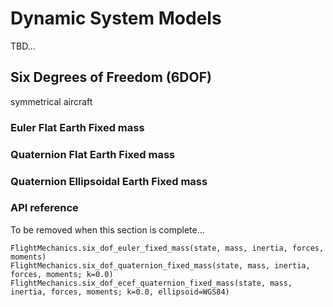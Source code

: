 # Dynamic System Models

TBD...

## Six Degrees of Freedom (6DOF)

symmetrical aircraft

### Euler Flat Earth Fixed mass

### Quaternion Flat Earth Fixed mass

### Quaternion Ellipsoidal Earth Fixed mass


### API reference

To be removed when this section is complete...


```@docs
FlightMechanics.six_dof_euler_fixed_mass(state, mass, inertia, forces, moments)
FlightMechanics.six_dof_quaternion_fixed_mass(state, mass, inertia, forces, moments; k=0.0)
FlightMechanics.six_dof_ecef_quaternion_fixed_mass(state, mass, inertia, forces, moments; k=0.0, ellipsoid=WGS84)
```

